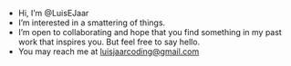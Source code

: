 - Hi, I’m @LuisEJaar
- I’m interested in a smattering of things.
- I’m open to collaborating and hope that you find something in my past work that inspires you. But feel free to say hello. 
- You may reach me at luisjaarcoding@gmail.com

<!---
LuisEJaar/LuisEJaar is a ✨ special ✨ repository because its `README.md` (this file) appears on your GitHub profile.
You can click the Preview link to take a look at your changes.
--->
